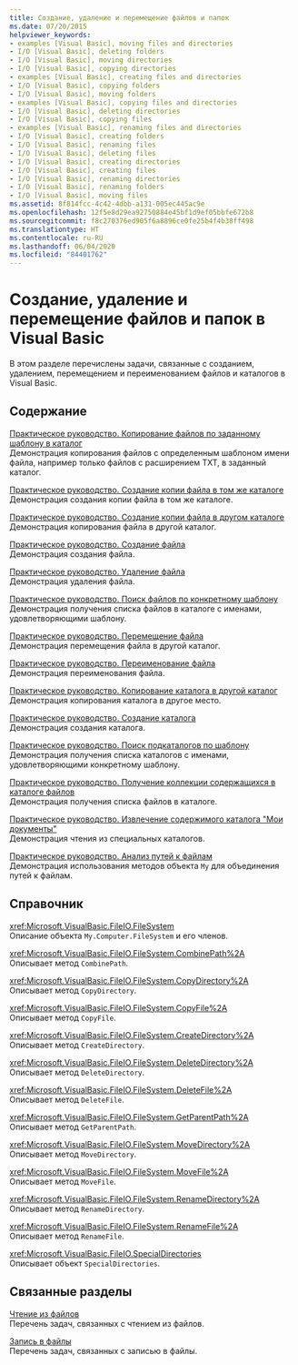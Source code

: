 ```yaml
---
title: Создание, удаление и перемещение файлов и папок
ms.date: 07/20/2015
helpviewer_keywords:
- examples [Visual Basic], moving files and directories
- I/O [Visual Basic], deleting folders
- I/O [Visual Basic], moving directories
- I/O [Visual Basic], copying directories
- examples [Visual Basic], creating files and directories
- I/O [Visual Basic], copying folders
- I/O [Visual Basic], moving folders
- examples [Visual Basic], copying files and directories
- I/O [Visual Basic], deleting directories
- I/O [Visual Basic], copying files
- examples [Visual Basic], renaming files and directories
- I/O [Visual Basic], creating folders
- I/O [Visual Basic], renaming files
- I/O [Visual Basic], deleting files
- I/O [Visual Basic], creating directories
- I/O [Visual Basic], creating files
- I/O [Visual Basic], renaming directories
- I/O [Visual Basic], renaming folders
- I/O [Visual Basic], moving files
ms.assetid: 8f814fcc-4c42-4dbb-a131-005ec445ac9e
ms.openlocfilehash: 12f5e8d29ea92750884e45bf1d9ef05bbfe672b8
ms.sourcegitcommit: f8c270376ed905f6a8896ce0fe25b4f4b38ff498
ms.translationtype: HT
ms.contentlocale: ru-RU
ms.lasthandoff: 06/04/2020
ms.locfileid: "84401762"
---
```

# <a name="creating-deleting-and-moving-files-and-directories-in-visual-basic"></a>Создание, удаление и перемещение файлов и папок в Visual Basic

В этом разделе перечислены задачи, связанные с созданием, удалением, перемещением и переименованием файлов и каталогов в Visual Basic.  
  
## <a name="in-this-section"></a>Содержание  

 [Практическое руководство. Копирование файлов по заданному шаблону в каталог](how-to-copy-files-with-a-specific-pattern-to-a-directory.md)  
 Демонстрация копирования файлов с определенным шаблоном имени файла, например только файлов с расширением TXT, в заданный каталог.  
  
 [Практическое руководство. Создание копии файла в том же каталоге](how-to-create-a-copy-of-a-file-in-the-same-directory.md)  
 Демонстрация создания копии файла в том же каталоге.  
  
 [Практическое руководство. Создание копии файла в другом каталоге](how-to-create-a-copy-of-a-file-in-a-different-directory.md)  
 Демонстрация копирования файла в другой каталог.  
  
 [Практическое руководство. Создание файла](how-to-create-a-file.md)  
 Демонстрация создания файла.  
  
 [Практическое руководство. Удаление файла](how-to-delete-a-file.md)  
 Демонстрация удаления файла.  
  
 [Практическое руководство. Поиск файлов по конкретному шаблону](how-to-find-files-with-a-specific-pattern.md)  
 Демонстрация получения списка файлов в каталоге с именами, удовлетворяющими шаблону.  
  
 [Практическое руководство. Перемещение файла](how-to-move-a-file.md)  
 Демонстрация перемещения файла в другой каталог.  
  
 [Практическое руководство. Переименование файла](how-to-rename-a-file.md)  
 Демонстрация переименования файла.  
  
 [Практическое руководство. Копирование каталога в другой каталог](how-to-copy-a-directory-to-another-directory.md)  
 Демонстрация копирования каталога в другое место.  
  
 [Практическое руководство. Создание каталога](how-to-create-a-directory.md)  
 Демонстрация создания каталога.  
  
 [Практическое руководство. Поиск подкаталогов по шаблону](how-to-find-subdirectories-with-a-specific-pattern.md)  
 Демонстрация получения списка каталогов с именами, удовлетворяющими конкретному шаблону.  
  
 [Практическое руководство. Получение коллекции содержащихся в каталоге файлов](how-to-get-the-collection-of-files-in-a-directory.md)  
 Демонстрация получения списка файлов в каталоге.  
  
 [Практическое руководство. Извлечение содержимого каталога "Мои документы"](how-to-retrieve-the-contents-of-the-my-documents-directory.md)  
 Демонстрация чтения из специальных каталогов.  
  
 [Практическое руководство. Анализ путей к файлам](how-to-parse-file-paths.md)  
 Демонстрация использования методов объекта `My` для объединения путей к файлам.  
  
## <a name="reference"></a>Справочник  

 <xref:Microsoft.VisualBasic.FileIO.FileSystem>  
 Описание объекта `My.Computer.FileSystem` и его членов.  
  
 <xref:Microsoft.VisualBasic.FileIO.FileSystem.CombinePath%2A>  
 Описывает метод `CombinePath`.  
  
 <xref:Microsoft.VisualBasic.FileIO.FileSystem.CopyDirectory%2A>  
 Описывает метод `CopyDirectory`.  
  
 <xref:Microsoft.VisualBasic.FileIO.FileSystem.CopyFile%2A>  
 Описывает метод `CopyFile`.  
  
 <xref:Microsoft.VisualBasic.FileIO.FileSystem.CreateDirectory%2A>  
 Описывает метод `CreateDirectory`.  
  
 <xref:Microsoft.VisualBasic.FileIO.FileSystem.DeleteDirectory%2A>  
 Описывает метод `DeleteDirectory`.  
  
 <xref:Microsoft.VisualBasic.FileIO.FileSystem.DeleteFile%2A>  
 Описывает метод `DeleteFile`.  
  
 <xref:Microsoft.VisualBasic.FileIO.FileSystem.GetParentPath%2A>  
 Описывает метод `GetParentPath`.  
  
 <xref:Microsoft.VisualBasic.FileIO.FileSystem.MoveDirectory%2A>  
 Описывает метод `MoveDirectory`.  
  
 <xref:Microsoft.VisualBasic.FileIO.FileSystem.MoveFile%2A>  
 Описывает метод `MoveFile`.  
  
 <xref:Microsoft.VisualBasic.FileIO.FileSystem.RenameDirectory%2A>  
 Описывает метод `RenameDirectory`.  
  
 <xref:Microsoft.VisualBasic.FileIO.FileSystem.RenameFile%2A>  
 Описывает метод `RenameFile`.  
  
 <xref:Microsoft.VisualBasic.FileIO.SpecialDirectories>  
 Описывает объект `SpecialDirectories`.  
  
## <a name="related-sections"></a>Связанные разделы  

 [Чтение из файлов](reading-from-files.md)  
 Перечень задач, связанных с чтением из файлов.  
  
 [Запись в файлы](writing-to-files.md)  
 Перечень задач, связанных с записью в файлы.
